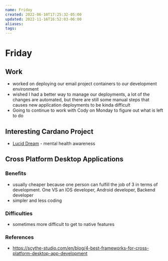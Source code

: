 ```yaml
---
name: Friday
created: 2022-06-10T17:25:32-05:00
updated: 2022-11-16T16:52:03-06:00
aliases: 
tags: 
---
```

# Friday
## Work
- worked on deploying our email project containers to our development environment
- wished I had a better way to manage our deployments, a lot of the changes are automated, but there are still some manual steps that causes new application deployments to be kinda difficult
- Going to continue to work with Cody on Monday to figure out what is left to do

## Interesting Cardano Project
- [Lucid Dream](https://www.cardanocube.io/projects/lucid-dream) - mental health awareness

## Cross Platform Desktop Applications
### Benefits
- usually cheaper because one person can fulfill the job of 3 in terms of development.  One VS an IOS developer, Android developer, Backend developer
- simpler and less coding

### Difficulties
- sometimes more difficult to get to native features
### References
- https://scythe-studio.com/en/blog/4-best-frameworks-for-cross-platform-desktop-app-development